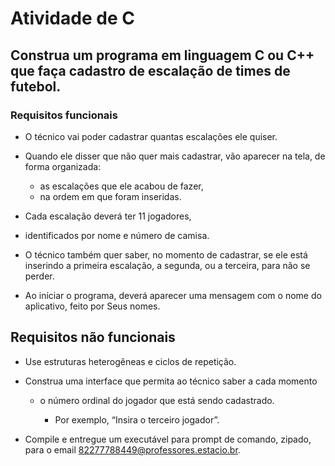 
# Atividade de C
 
## Construa um programa em linguagem C ou C++ que faça cadastro de escalação de times de futebol. 

### Requisitos funcionais

 - O técnico vai poder cadastrar quantas escalações ele quiser.

 - Quando ele disser que não quer mais cadastrar, vão aparecer na tela, de forma organizada: 
   - as escalações que ele acabou de fazer, 
   - na ordem em que foram inseridas. 

- Cada escalação deverá ter 11 jogadores, 

- identificados por nome e número de camisa. 

-  O técnico também quer saber, no momento de cadastrar, se ele está inserindo a primeira escalação, a segunda, ou a terceira, para não se perder. 

- Ao iniciar o programa, deverá aparecer uma mensagem com o nome do aplicativo, feito por Seus nomes.

## Requisitos não funcionais
- Use estruturas heterogêneas e ciclos de repetição. 

- Construa uma interface que permita ao técnico saber a cada momento

  - o número ordinal do jogador que está sendo cadastrado.

    - Por exemplo, “Insira o terceiro jogador”. 

- Compile e entregue um executável para prompt de comando, zipado, para o email 82277788449@professores.estacio.br. 

